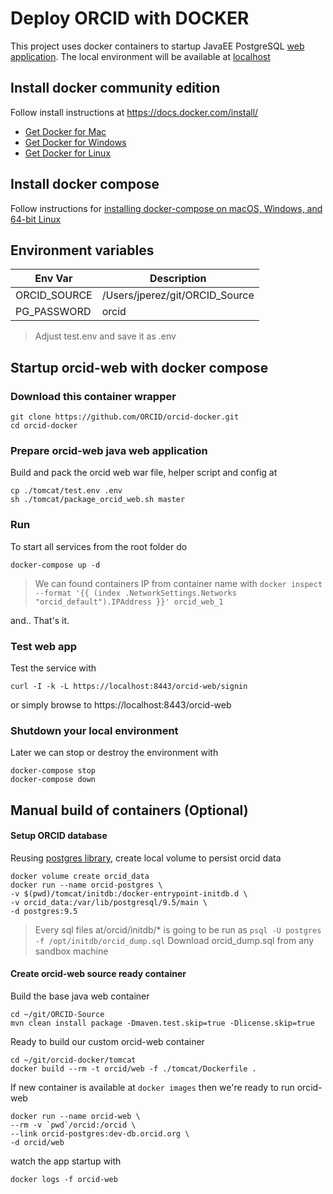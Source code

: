 # Deploy ORCID with DOCKER

This project uses docker containers to startup JavaEE PostgreSQL [web application](https://qa.orcid.org/). The local environment will be available at [localhost](https://localhost:8443/)

## Install docker community edition

Follow install instructions at https://docs.docker.com/install/

* [Get Docker for Mac](https://download.docker.com/mac/stable/Docker.dmg)
* [Get Docker for Windows](https://download.docker.com/win/stable/Docker%20for%20Windows%20Installer.exe)
* [Get Docker for Linux](https://download.docker.com/linux/static/stable/aarch64/docker-18.03.1-ce.tgz)

## Install docker compose 
Follow instructions for [installing docker-compose on macOS, Windows, and 64-bit Linux ](https://docs.docker.com/compose/install/)

## Environment variables

|   Env Var     |       Description              |
|---------------|--------------------------------|
| ORCID_SOURCE  | /Users/jperez/git/ORCID_Source |
| PG_PASSWORD   | orcid                          |

> Adjust test.env and save it as .env

## Startup orcid-web with docker compose

### Download this container wrapper

    git clone https://github.com/ORCID/orcid-docker.git
    cd orcid-docker

### Prepare orcid-web java web application

Build and pack the orcid web war file, helper script and config at

    cp ./tomcat/test.env .env
    sh ./tomcat/package_orcid_web.sh master

### Run

To start all services from the root folder do

    docker-compose up -d

> We can found containers IP from container name with `docker inspect --format '{{ (index .NetworkSettings.Networks "orcid_default").IPAddress }}' orcid_web_1`

and.. That's it.

### Test web app

Test the service with

    curl -I -k -L https://localhost:8443/orcid-web/signin

or simply browse to https://localhost:8443/orcid-web

### Shutdown your local environment

Later we can stop or destroy the environment with

    docker-compose stop
    docker-compose down

## Manual build of containers (Optional)

#### Setup ORCID database

Reusing [postgres library](https://docs.docker.com/samples/library/postgres/), create local volume to persist orcid data

    docker volume create orcid_data
    docker run --name orcid-postgres \
    -v $(pwd)/tomcat/initdb:/docker-entrypoint-initdb.d \
    -v orcid_data:/var/lib/postgresql/9.5/main \
    -d postgres:9.5

> Every sql files at/orcid/initdb/* is going to be run as `psql -U postgres -f /opt/initdb/orcid_dump.sql`
> Download orcid_dump.sql from any sandbox machine

#### Create orcid-web source ready container

Build the base java web container

    cd ~/git/ORCID-Source
    mvn clean install package -Dmaven.test.skip=true -Dlicense.skip=true

Ready to build our custom orcid-web container

    cd ~/git/orcid-docker/tomcat
    docker build --rm -t orcid/web -f ./tomcat/Dockerfile .

If new container is available at `docker images` then we're ready to run orcid-web

    docker run --name orcid-web \
    --rm -v `pwd`/orcid:/orcid \
    --link orcid-postgres:dev-db.orcid.org \
    -d orcid/web

watch the app startup with

    docker logs -f orcid-web
